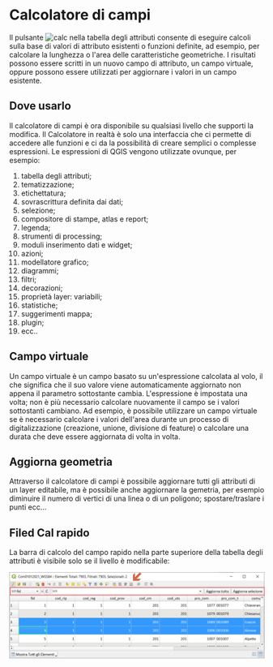 # Calcolatore di campi

Il pulsante ![calc](https://docs.qgis.org/testing/en/_images/mActionCalculateField.png) nella tabella degli attributi consente di eseguire calcoli sulla base di valori di attributo esistenti o funzioni definite, ad esempio, per calcolare la lunghezza o l'area delle caratteristiche geometriche. I risultati possono essere scritti in un nuovo campo di attributo, un campo virtuale, oppure possono essere utilizzati per aggiornare i valori in un campo esistente.

## Dove usarlo

Il calcolatore di campi è ora disponibile su qualsiasi livello che supporti la modifica. Il Calcolatore in realtà è solo una interfaccia che ci permette di accedere alle funzioni e ci da la possibilità di creare semplici o complesse espressioni. Le espressioni di QGIS vengono utilizzate ovunque, per esempio:
1. tabella degli attributi;
2. tematizzazione;
3. etichettatura;
4. sovrascrittura definita dai dati;
5. selezione;
6. compositore di stampe, atlas e report;
7. legenda;
8. strumenti di processing;
9. moduli inserimento dati e widget;
10. azioni;
11. modellatore grafico;
12. diagrammi;
13. filtri;
14. decorazioni;
15. proprietà layer: variabili;
16. statistiche;
17. suggerimenti mappa;
18. plugin;
19. ecc..

## Campo virtuale

Un campo virtuale è un campo basato su un'espressione calcolata al volo, il che significa che il suo valore viene automaticamente aggiornato non appena il parametro sottostante cambia. L'espressione è impostata una volta; non è più necessario calcolare nuovamente il campo se i valori sottostanti cambiano. Ad esempio, è possibile utilizzare un campo virtuale se è necessario calcolare i valori dell'area durante un processo di digitalizzazione (creazione, unione, divisione di feature) o calcolare una durata che deve essere aggiornata di volta in volta.

## Aggiorna geometria

Attraverso il calcolatore di campi è possibile aggiornare tutti gli attributi di un layer editabile, ma è possibile anche aggiornare la gemetria, per esempio diminuire il numero di vertici di una linea o di un poligono; spostare/traslare i punti ecc...

## Filed Cal rapido

La barra di calcolo del campo rapido nella parte superiore della tabella degli attributi è visibile solo se il livello è modificabile:

![field_calc](../img/field_calc_rapida1.png)





